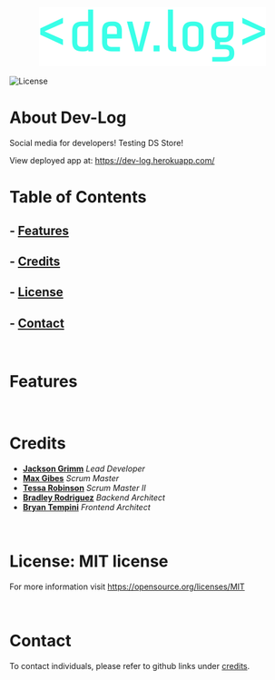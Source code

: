 <center><img src="./client/src/assets/dev.log.png" /></center>

![License](https://img.shields.io/badge/license-MIT-brightgreen)

# About Dev-Log
Social media for developers! Testing DS Store! 

View deployed app at: https://dev-log.herokuapp.com/


# Table of Contents
## - [Features](#features)
## - [Credits](#credits)
## - [License](#license)
## - [Contact](#contact)

</br>

# Features


</br>

# Credits
- <a href="https://github.com/JacksonGrimm">**Jackson Grimm**</a> _Lead Developer_
- <a href="">**Max Gibes**</a> _Scrum Master_
- <a href="">**Tessa Robinson**</a> _Scrum Master II_
- <a href="">**Bradley Rodriguez**</a> _Backend Architect_
- <a href="">**Bryan Tempini**</a> _Frontend Architect_

</br>

# License: MIT license
For more information visit https://opensource.org/licenses/MIT

</br>

# Contact
To contact individuals, please refer to github links under [credits](#credits).
